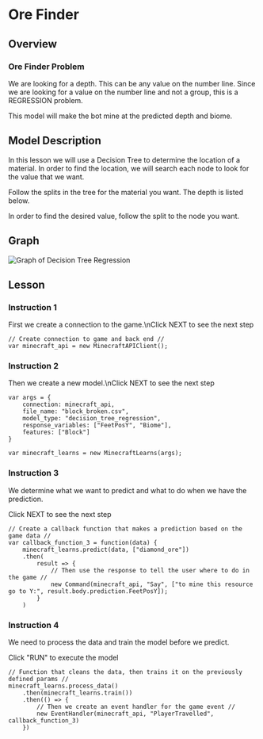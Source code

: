 # Ore Finder

## Overview
### Ore Finder Problem

We are looking for a depth. This can be any value on the number line.
Since we are looking for a value on the number line and not a group, 
this is a REGRESSION problem.

This model will make the bot mine at the predicted depth and biome.


## Model Description

In this lesson we will use a Decision Tree to determine the location of a material. In order to find
the location, we will search each node to look for the value that we want.

Follow the splits in the tree for the material you want. The depth is listed below.

In order to find the desired value, follow the split to the node you want.

## Graph 
![Graph of Decision Tree Regression](../static/includes/decision_tree.png)

## Lesson
### Instruction 1
First we create a connection to the game.\nClick NEXT to see the next step
```
// Create connection to game and back end //
var minecraft_api = new MinecraftAPIClient();
```

### Instruction 2
Then we create a new model.\nClick NEXT to see the next step

```
var args = {
    connection: minecraft_api, 
    file_name: "block_broken.csv", 
    model_type: "decision_tree_regression", 
    response_variables: ["FeetPosY", "Biome"],
    features: ["Block"]
}

var minecraft_learns = new MinecraftLearns(args);

```

### Instruction 3
We determine what we want to predict and what to do when we have the prediction.

Click NEXT to see the next step

```
// Create a callback function that makes a prediction based on the game data //
var callback_function_3 = function(data) {
    minecraft_learns.predict(data, ["diamond_ore"])
    .then(
        result => {
            // Then use the response to tell the user where to do in the game //
            new Command(minecraft_api, "Say", ["to mine this resource go to Y:", result.body.prediction.FeetPosY]);
        }            
    )
```

### Instruction 4
We need to process the data and train the model before we predict.

Click "RUN" to execute the model
```
// Function that cleans the data, then trains it on the previously defined params //
minecraft_learns.process_data()
    .then(minecraft_learns.train())
    .then(() => {
        // Then we create an event handler for the game event //
        new EventHandler(minecraft_api, "PlayerTravelled", callback_function_3)
    })
```
